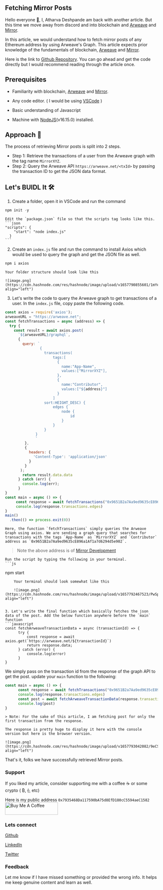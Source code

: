 ## Fetching Mirror Posts

Hello everyone 👋, I, Atharva Deshpande am back with another article. But this time we move away from discord and into blockchain and [Arweave](https://www.arweave.org/) and [Mirror](https://mirror.xyz/).

In this article, we would understand how to fetch mirror posts of any Ethereum address by using Arweave's Graph. This article expects prior knowledge of the fundamentals of blockchain,  [Arweave](https://www.arweave.org/) and [Mirror](https://mirror.xyz/).

Here is the link to [Github Repository](https://github.com/Atoo35/fetch-mirror-posts). You can go ahead and get the code directly but I would recommend reading through the article once.


## **Prerequisites**

- Familiarity with blockchain,  [Arweave](https://www.arweave.org/) and [Mirror](https://mirror.xyz/).

- Any code editor. ( I would be using [VSCode](https://code.visualstudio.com/download) )

- Basic understanding of Javascript

- Machine with [NodeJS](https://nodejs.org/en/)(v16.15.0) installed.


## **Approach** 🧠

The process of retrieving Mirror posts is split into 2 steps.
- Step 1: Retrieve the transactions of a user from the Arweave graph with the tag name `MirrorXYZ`.
- Step 2: Query the Arweave API  `https://arweave.net/<txId>` by passing the transaction ID to get the JSON data format.


## **Let's BUIDL It** 🛠️

1. Create a folder, open it in VSCode and run the command
```js
npm init -y
```

    Edit the `package.json` file so that the scripts tag looks like this.
    ```json
    "scripts": {
        "start": "node index.js"
      }
    ```

2. Create an `index.js` file and run the command to install Axios which would be used to query the graph and get the JSON file as well.
```js
npm i axios
```

    Your folder structure should look like this

    ![image.png](https://cdn.hashnode.com/res/hashnode/image/upload/v1657790855601/1mYeTV1QS.png align="left")


3. Let's write the code to query the Arweave graph to get transactions of a user. In the `index.js` file, copy paste the following code.
```javascript
const axios = require('axios');
arweaveURL = "https://arweave.net";
const fetchTransactions = async (address) => {
  try {
    const result = await axios.post(
      `${arweaveURL}/graphql`,
      {
        query: `
                {
                  transactions(
                      tags:[
                        {
                          name:"App-Name",
                          values:["MirrorXYZ"],
                        },
                        {
                          name:"Contributor",
                          values:["${address}"]
                        }
                      ]
                  sort:HEIGHT_DESC) {
                      edges {
                          node {
                              id
                          }
                      }
                  }
              }
              `
         },
         {
           headers: {
             'Content-Type': 'application/json'
           }
         }
       );
        return result.data.data
      } catch (err) {
        console.log(err);
      }
}
const main = async () => {
     const response = await fetchTransactions("0x9651B2a7Aa9ed9635cE896a1Af1a7d6294d5e902")
     console.log(response.transactions.edges)
}
main()
  .then(() => process.exit(0))
```

    Here, the function `fetchTransactions` simply queries the Arweave Graph using axios. We are sending a graph query that searches for transactions with the tags `App-Name` as `MirrorXYZ` and `Contributor` address as `0x9651B2a7Aa9ed9635cE896a1Af1a7d6294d5e902`.
> Note the above address is of [Mirror Development](https://dev.mirror.xyz/)

    Run the script by typing the following in your terminal.
    ```js
npm start
```
    Your terminal should look somewhat like this

    ![image.png](https://cdn.hashnode.com/res/hashnode/image/upload/v1657792467523/PwSpGcCQU.png align="left")


3. Let's write the final function which basically fetches the json data of the post. Add the below function anywhere before the `main` function
```javascript
const fetchArweaveTransactionData = async (transactionId) => {
      try {
          const response = await axios.get(`https://arweave.net/${transactionId}`)
          return response.data;
      } catch (error) {
          console.log(error)
      }
}
```

  We simply pass on the transaction id from the response of the graph API to get the post. update your `main` function to the following:
```javascript
const main = async () => {
      const response = await fetchTransactions("0x9651B2a7Aa9ed9635cE896a1Af1a7d6294d5e902")
      console.log(response.transactions.edges)
      const post = await fetchArweaveTransactionData(response.transactions.edges[0].node.id)
      console.log(post)
}
```

    > Note: For the sake of this article, I am fetching post for only the first transaction from the response.
    
    The response is pretty huge to display it here with the console version but here is the browser version.

    ![image.png](https://cdn.hashnode.com/res/hashnode/image/upload/v1657793042082/9eCSaXomb.png align="left")


That's it, folks we have successfully retrieved Mirror posts.


### Support
If you liked my article, consider supporting me with a coffee ☕️ or some crypto ( ₿, ⟠, etc) 

Here is my public address `0x7935468Da117590bA75d8EfD180cC5594aeC1582`
<a href="https://www.buymeacoffee.com/atoo" target="_blank"><img src="https://cdn.buymeacoffee.com/buttons/default-yellow.png" alt="Buy Me A Coffee" height="41" width="174"></a>

### Lets connect
[Github](https://github.com/Atoo35)

[LinkedIn](https://www.linkedin.com/in/atharva-deshpande-187969140/)

[Twitter](https://twitter.com/atharva_35)

### Feedback
Let me know if I have missed something or provided the wrong info. It helps me keep genuine content and learn as well.
